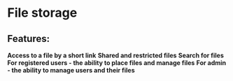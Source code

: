 # File storage

## Features:

**Access to a file by a short link** 
**Shared and restricted files**
**Search for files**
**For registered users - the ability to place files and manage files**
**For admin - the ability to manage users and their files**



